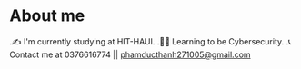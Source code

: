 # About me
.✍ I'm currently studying at HIT-HAUI.
.👨‍💻 Learning to be Cybersecurity.
.📞Contact me at 0376616774 || phamducthanh271005@gmail.com
